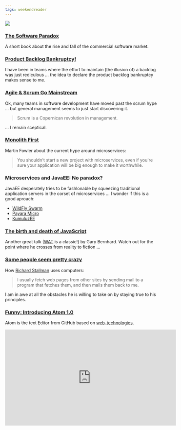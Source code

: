 ```yaml
---
tags: weekendreader
---
```

<img class="jb-main-img" src="https://lh3.googleusercontent.com/-iYm0V5mujuA/Val1evIacKI/AAAAAAAACTU/xO5A-2Zmt64/s913-Ic42/WR29.png">

### [The Software Paradox](http://thesoftwareparadox.com/)
A short book about the rise and fall of the commercial software market.


### [Product Backlog Bankruptcy!](http://www.mountaingoatsoftware.com/blog/product-backlog-bankruptcy) 
I have been in teams where the effort to maintain (the illusion of) a backlog was just rediculous ... the idea to declare the product backlog bankruptcy makes sense to me.


### [Agile & Scrum Go Mainstream](http://www.forbes.com/sites/stevedenning/2015/06/14/coding-agile-scrum-go-mainstream/)
Ok, many teams in software development have moved past the scrum hype ... but general management seems to just start discovering it.

> Scrum is a Copernican revolution in management.

... I remain sceptical.


### [Monolith First](http://martinfowler.com/bliki/MonolithFirst.html)
Martin Fowler about the current hype around microservices:

> You shouldn't start a new project with microservices, even if you're
> sure your application will be big enough to make it worthwhile.


### Microservices and JavaEE: No paradox?
JavaEE desperately tries to be fashIonable by squeezing traditional application servers in the corset of microservices ... I wonder if this is a good aproach:
- [WildFly Swarm](https://github.com/wildfly-swarm/wildfly-swarm) 
- [Payara Micro](https://www.voxxed.com/blog/2015/05/payara-micro/) 
- [KumuluzEE](http://ee.kumuluz.com/)


### [The birth and death of JavaScript](https://www.destroyallsoftware.com/talks/the-birth-and-death-of-javascript)
Another great talk ([WAT](https://www.destroyallsoftware.com/talks/wat) is a classic!) by Gary Bernhard. Watch out for the point where he crosses from reality to fiction ...



### [Some people seem pretty crazy](https://stallman.org/stallman-computing.html)
How [Richard Stallman](https://en.wikipedia.org/wiki/Richard_Stallman) uses computers: 

> I usually fetch web pages from other sites by sending mail to a
> program that fetches them, and then mails them back to me.

I am in awe at all the obstacles he is willing to take on by staying true to his principles.

### [Funny: Introducing Atom 1.0](https://www.youtube.com/watch?v=Y7aEiVwBAdk)

Atom is the text Editor from GitHub based on [web-technologies](http://electron.atom.io/).
<iframe width="560" height="315" src="https://www.youtube.com/embed/Y7aEiVwBAdk" frameborder="0" allowfullscreen></iframe>
